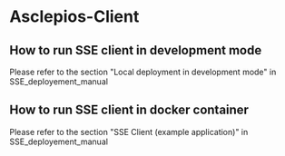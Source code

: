 # Asclepios-Client

## How to run SSE client in development mode
Please refer to the section "Local deployment in development mode" in SSE_deployement_manual
## How to run SSE client in docker container
Please refer to the section "SSE Client (example application)" in SSE_deployement_manual

